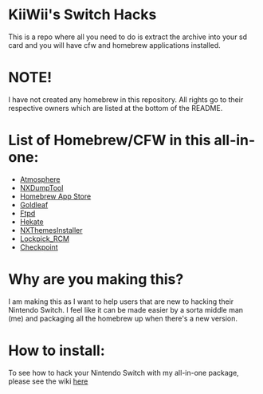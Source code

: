 # KiiWii's Switch Hacks
This is a repo where all you need to do is extract the archive into your sd card and you will have cfw and homebrew applications installed.

# NOTE!
I have not created any homebrew in this repository. All rights go to their respective owners which are listed at the bottom of the README.

# List of Homebrew/CFW in this all-in-one:
- [Atmosphere](https://github.com/Atmosphere-NX/Atmosphere)
- [NXDumpTool](https://github.com/DarkMatterCore/nxdumptool)
- [Homebrew App Store](https://github.com/vgmoose/hb-appstore)
- [Goldleaf](https://github.com/XorTroll/Goldleaf)
- [Ftpd](https://github.com/mtheall/ftpd)
- [Hekate](https://github.com/CTCaer/hekate)
- [NXThemesInstaller](https://github.com/exelix11/SwitchThemeInjector)
- [Lockpick_RCM](https://github.com/shchmue/Lockpick_RCM)
- [Checkpoint](https://github.com/FlagBrew/Checkpoint)

# Why are you making this?
I am making this as I want to help users that are new to hacking their Nintendo Switch. I feel like it can be made easier by a sorta middle man (me) and packaging all the homebrew up when there's a new version.

# How to install:
To see how to hack your Nintendo Switch with my all-in-one package, please see the wiki [here](https://github.com/kiiwiibiirb/KiiWiis-Switch-Hacks/wiki)
